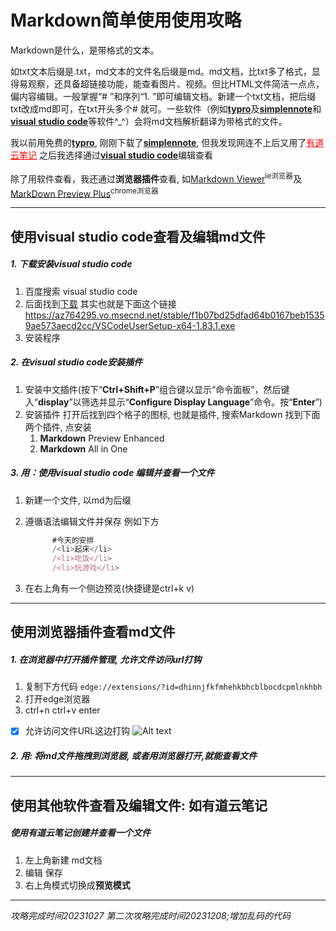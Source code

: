 # Markdown简单使用使用攻略

Markdown是什么，是带格式的文本。

如txt文本后缀是.txt，md文本的文件名后缀是md。md文档，比txt多了格式，显得易观察，还具备超链接功能，能查看图片、视频。但比HTML文件简洁一点点，偏内容编辑。一般掌握“# ”和序列“1. ”即可编辑文档。新建一个txt文档，把后缀txt改成md即可，在txt开头多个# 就可。一些软件（例如[**typro**](https://typoraio.cn)及[**simplennote**](https://apps.microsoft.com/detail/9NXQQ40LDW3X?hl=en-us&gl=US)和[**visual studio code**](https://visualstudio.microsoft.com/zh-hans/free-developer-offers/)等软件^_^）会将md文档解析翻译为带格式的文件。

我以前用免费的[**typro**](https://typoraio.cn), 刚刚下载了[**simplennote**](https://apps.microsoft.com/detail/9NXQQ40LDW3X?hl=en-us&gl=US), 但我发现网连不上后又用了<a href =https://note.youdao.com style="color:red">有道云笔记</a> 之后我选择通过[**visual studio code**](https://visualstudio.microsoft.com/zh-hans/free-developer-offers/)编辑查看

除了用软件查看，我还通过**浏览器插件**查看, 如[Markdown Viewer](https://chrome.google.com/webstore/detail/markdown-viewer/ckkdlimhmcjmikdlpkmbgfkaikojcbjk)<sup>ie浏览器</sup>及[MarkDown Preview Plus](https://chrome.google.com/webstore/detail/markdown-preview-plus/febilkbfcbhebfnokafefeacimjdckgl?utm_source=ext_sidebar&hl=zh-CN)<sup>chrome浏览器</sup>


------------------------
## 使用visual studio code查看及编辑md文件
##### 1. 下载安装visual studio code
   1. 百度搜索 visual studio code
   2. 后面找到[下载](https://code.visualstudio.com/Download)
其实也就是下面这个链接
https://az764295.vo.msecnd.net/stable/f1b07bd25dfad64b0167beb15359ae573aecd2cc/VSCodeUserSetup-x64-1.83.1.exe
   3. 安装程序
##### 2. 在visual studio code安装插件
   1. 安装中文插件(按下“**Ctrl+Shift+P**”组合键以显示“命令面板”，然后键入“**display**”以筛选并显示“**Configure Display Language**”命令。按“**Enter**”)
   2. 安装插件
   打开后找到四个格子的图标, 也就是插件, 搜索Markdown 找到下面两个插件, 点安装
      1. **Markdown** Preview Enhanced
      2. **Markdown** All in One
   
##### 3. 用：使用visual studio code 编辑并查看一个文件

1. 新建一个文件, 以md为后缀
2. 遵循语法编辑文件并保存
   例如下方
   ```javascript copy
         #今天的安排
         /<li>起床</li>
         /<li>吃饭</li>
         /<li>玩游戏</li>
    ```

4. 在右上角有一个侧边预览(快捷键是ctrl+k v)

------------------------------

## 使用浏览器插件查看md文件
##### 1. 在浏览器中打开插件管理, 允许文件访问url打钩
   1. 复制下方代码
    `edge://extensions/?id=dhinnjfkfmhehkbhcblbocdcpmlnkhbh`
   2. 打开edge浏览器
   3. ctrl+n ctrl+v enter
   - [x] 允许访问文件URL这边打钩
    ![Alt text](image.png)
##### 2. 用: 将md文件拖拽到浏览器, 或者用浏览器打开,就能查看文件

------------

## 使用其他软件查看及编辑文件: 如有道云笔记
##### 使用有道云笔记创建并查看一个文件
1. 左上角新建 md文档
2. 编辑 保存
3. 右上角模式切换成**预览模式**


----------------

*攻略完成时间20231027*
*第二次攻略完成时间20231208;增加乱码的代码*
<!-- <meta charset="UTF-8" -->
